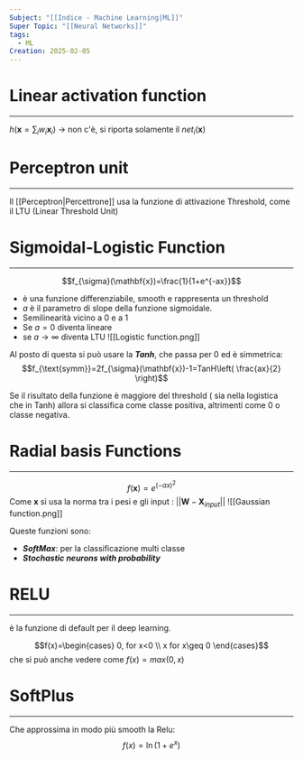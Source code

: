 ```yaml
---
Subject: "[[Indice - Machine Learning|ML]]"
Super Topic: "[[Neural Networks]]"
tags:
  - ML
Creation: 2025-02-05
---
```

# Linear activation function
---
$h\left( \mathbf{x}=\sum_{i}w_{i}\mathbf{x}_{i} \right)$ -> non c'è, si riporta solamente il $net_{i}(\mathbf{x})$

# Perceptron unit
---
Il [[Perceptron|Percettrone]] usa la funzione di attivazione Threshold, come il LTU (Linear Threshold Unit)

# Sigmoidal-Logistic Function
---
$$f_{\sigma}(\mathbf{x})=\frac{1}{1+e^{-ax}}$$
- è una funzione differenziabile, smooth e rappresenta un threshold
- $a$ è il parametro di slope della funzione sigmoidale.
- Semilinearità vicino a 0 e a 1
- Se $a=0$ diventa lineare
- se $a\to \infty$ diventa LTU
![[Logistic function.png]]


Al posto di questa si può usare la ***Tanh***, che passa per 0 ed è simmetrica:
$$f_{\text{symm}}=2f_{\sigma}(\mathbf{x})-1=TanH\left( \frac{ax}{2} \right)$$

Se il risultato della funzione è maggiore del threshold ( sia nella logistica che in Tanh) allora si classifica come classe positiva, altrimenti come 0 o classe negativa.

# Radial basis Functions
---
$$f(\mathbf{x})=e^{(-ax)^2}$$
Come $\mathbf{x}$ si usa la norma tra i pesi e gli input : $||\mathbf{W}-\mathbf{X}_{input}||$
![[Gaussian function.png]]

Queste funzioni sono: 
- ***SoftMax***: per la classificazione multi classe
- ***Stochastic neurons with probability***

# RELU
---
è la funzione di default per il deep learning.

$$f(x)=\begin{cases}
0, for x<0 \\
x for x\geq 0
\end{cases}$$
che si può anche vedere come $f(x)=max(0,x)$

# SoftPlus
---
Che approssima in modo più smooth la Relu:
$$f(x)=\ln(1+e^x)$$